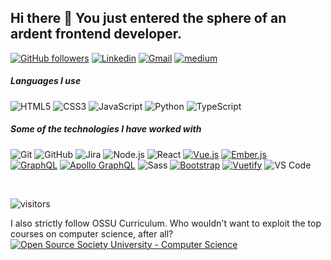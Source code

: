 ## Hi there 👋 You just entered the sphere of an ardent frontend developer.  

[![GitHub followers](https://img.shields.io/github/followers/mehmeteyupoglu.svg?style=social&label=Follow&maxAge=2592000)](https://github.com/mehmeteyupoglu?tab=followers)
[![Linkedin](https://img.shields.io/badge/-LinkedIn-blue?style=flat&logo=Linkedin&logoColor=white)](https://www.linkedin.com/in/mehmet-eyupoglu/)
[![Gmail](https://img.shields.io/badge/-Gmail-c14438?style=flat&logo=Gmail&logoColor=white)](mailto:mehmeteyupoglu2@gmail.com)
[![medium](https://aleen42.github.io/badges/src/medium.svg)](https://medium.com/@mehmeteyupoglu2)

##### Languages I use

![HTML5](https://img.shields.io/badge/-HTML5-222222?style=flat&logo=html5)
![CSS3](https://img.shields.io/badge/-CSS3-222222?style=flat&logo=html5)
![JavaScript](https://img.shields.io/badge/-JavaScript-222222?style=flat&logo=javascript)
![Python](https://img.shields.io/badge/-Python-222222?style=flat&logo=python)
![TypeScript](https://img.shields.io/badge/-TypeScript-222222?style=flat&logo=typescript)

##### Some of the technologies I have worked with

![Git](https://img.shields.io/badge/-Git-222222?style=flat&logo=git&logoColor=F05032)
![GitHub](https://img.shields.io/badge/-GitHub-222222?style=flat&logo=github&logoColor=181717)
![Jira](https://img.shields.io/badge/-Jira-222222?style=flat&logo=jira-software&logoColor=white&logoColor=0052CC)
![Node.js](https://img.shields.io/badge/-Node.js-222222?style=flat&logo=node.js&logoColor=339933)
![React](https://img.shields.io/badge/-React-222222?style=flat&logo=React&logoColor=61DAFB)
[![Vue.js](https://img.shields.io/badge/-Vuejs-222222?style=flat&logo=vue.js&link=https://github.com/mehmeteyupoglu/)](https://github.com/mehmeteyupoglu/)
[![Ember.js](https://img.shields.io/badge/-Emberjs-222222?style=flat&logo=ember.js&link=https://github.com/mehmeteyupoglu/)](https://github.com/mehmeteyupoglu/)
<br/>
[![GraphQL](https://img.shields.io/badge/-GraphQL-E10098?style=flat&logo=graphql&link=https://github.com/mehmeteyupoglu/)](https://github.com/mehmeteyupoglu/)
[![Apollo GraphQL](https://img.shields.io/badge/-Apollo%20GraphQL-311C87?style=flat&logo=apollo-graphql&link=https://github.com/mehmeteyupoglu/)](https://github.com/mehmeteyupoglu/)
![Sass](https://img.shields.io/badge/-Sass-%23CC6699?style=flat&logo=sass&logoColor=ffffff)
[![Bootstrap](https://img.shields.io/badge/-Bootstrap-563D7C?style=flat&logo=bootstrap&link=https://github.com/mehmeteyupoglu/)](https://github.com/mehmeteyupoglu/)
[![Vuetify](https://img.shields.io/badge/-Vuetify-02f161?style=flat&logo=vuetify&link=https://github.com/mehmeteyupoglu/)](https://github.com/mehmeteyupoglu/)
![VS Code](http://img.shields.io/badge/-VS%20Code-007ACC?style=flat&logo=visual-studio-code&logoColor=ffffff)

</br>

![visitors](https://visitor-badge.laobi.icu/badge?page_id=mehmeteyupoglu)

I also strictly follow OSSU Curriculum. Who wouldn't want to exploit the top courses on computer science, after all? 
[![Open Source Society University - Computer Science](https://img.shields.io/badge/OSSU-computer--science-blue.svg)](https://github.com/ossu/computer-science)
